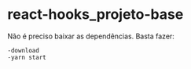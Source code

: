 # react-hooks_projeto-base
Não é preciso baixar as dependências. Basta fazer:<br>

`-download`<br>
`-yarn start`
